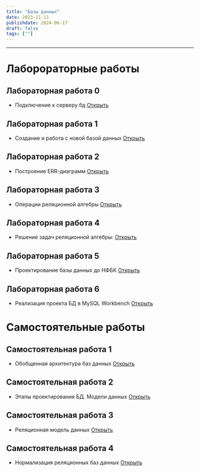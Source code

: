 ```yaml
---
title: "Базы данных"
date: 2023-11-11
publishdate: 2024-06-17
draft: false
tags: [""]
---
```


---

# Лаборораторные работы

## Лабораторная работа 0
* Подключение к серверу бд
[Открыть](https://disk.yandex.ru/i/vWMzIE4laOAVOw)

## Лабораторная работа 1
* Создание и работа с новой базой данных
[Открыть](https://disk.yandex.ru/i/iTMf2mFmn27FRA)

## Лабораторная работа 2
* Построение ERR-диаграмм
[Открыть](https://disk.yandex.ru/i/w7SsoH9T-IgWFg)

## Лабораторная работа 3
* Операции реляционной алгебры
[Открыть](https://disk.yandex.ru/i/rWwZeGA8OJOwzA)

## Лабораторная работа 4
* Решение задач реляционной алгебры:
[Открыть](https://disk.yandex.ru/i/LRybVUnVJz10qQ)

## Лабораторная работа 5
* Проектирование базы данных до НФБК
[Открыть](https://disk.yandex.ru/i/X09mPTPjalDidw)

## Лабораторная работа 6
* Реализация проекта БД в MySQL Workbench
[Открыть](https://disk.yandex.ru/i/n1wZsLClU6yERQ)


# Самостоятельные работы

## Самостоятельная работа 1
* Обобщенная архитектура баз данных
[Открыть](https://disk.yandex.ru/i/6WyMKWxF0ZP1Jw)

## Самостоятельная работа 2
* Этапы проектирования БД. Модели данных
[Открыть](https://disk.yandex.ru/i/r57kiorq1hofKQ)

## Самостоятельная работа 3
* Реляционная модель данных
[Открыть](https://disk.yandex.ru/i/Ug8Ne4PEfwKPlQ)

## Самостоятельная работа 4
* Нормализация реляционных баз данных
[Открыть](https://disk.yandex.ru/i/fKzFhnhRVK5wKw)


